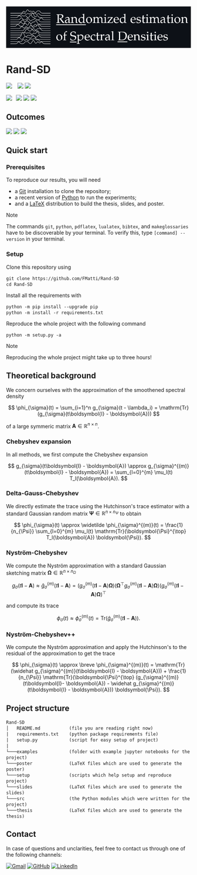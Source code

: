 ![Rand-SD Logo](thesis/plots/icon_github.png "Rand-SD")

# Rand-SD

![](https://img.shields.io/badge/-Compatibility-gray?style=flat-square) &ensp;
![](https://img.shields.io/badge/Python_3.8+-white?style=flat-square&logo=python&color=white&logoColor=white&labelColor=gray)
![](https://img.shields.io/badge/Latex_3-white?style=flat-square&logo=latex&color=white&logoColor=white&labelColor=gray)

![](https://img.shields.io/badge/-Dependencies-gray?style=flat-square)&ensp;
![](https://img.shields.io/badge/NumPy-white?style=flat-square&logo=numpy&color=white&logoColor=white&labelColor=gray)
![](https://img.shields.io/badge/SciPy-white?style=flat-square&logo=scipy&color=white&logoColor=white&labelColor=gray)
![](https://img.shields.io/badge/Matplotlib-white?style=flat-square&logo=python&color=white&logoColor=white&labelColor=gray)

## Outcomes

[![](https://img.shields.io/badge/thesis.pdf-white?style=flat-square&color=white&logoColor=white&labelColor=gray)](thesis/thesis.pdf)
[![](https://img.shields.io/badge/slides.pdf-white?style=flat-square&color=white&logoColor=white&labelColor=gray)](slides/slides.pdf)
[![](https://img.shields.io/badge/poster.pdf-white?style=flat-square&color=white&logoColor=white&labelColor=gray)](poster/poster.pdf)

## Quick start

### Prerequisites

To reproduce our results, you will need

- a [Git](https://git-scm.com/downloads) installation to clone the repository;
- a recent version of [Python](https://www.python.org/downloads) to run the experiments;
- and a [LaTeX](https://www.latex-project.org/get/#tex-distributions) distribution to build the thesis, slides, and poster.

> [!NOTE]
> The commands `git`, `python`, `pdflatex`, `lualatex`, `bibtex`, and `makeglossaries` have to be discoverable by your terminal. To verify this, type `[command] --version` in your terminal.

### Setup

Clone this repository using
```[shell]
git clone https://github.com/FMatti/Rand-SD
cd Rand-SD
```

Install all the requirements with
```[shell]
python -m pip install --upgrade pip
python -m install -r requirements.txt
```

Reproduce the whole project with the following command
```[shell]
python -m setup.py -a
```
> [!NOTE]
> Reproducing the whole project might take up to three hours!

## Theoretical background

We concern ourselves with the approximation of the smoothened spectral density 

$$
\phi_{\sigma}(t) = \sum_{i=1}^n g_{\sigma}(t - \lambda_i) = \mathrm{Tr}(g_{\sigma}(t\boldsymbol{I} - \boldsymbol{A}))
$$

of a large symmeric matrix $\boldsymbol{A} \in \mathbb{R}^{n \times n}$.

### Chebyshev expansion

In all methods, we first compute the Chebyshev expansion

$$
g_{\sigma}(t\boldsymbol{I} - \boldsymbol{A}) \approx g_{\sigma}^{(m)}(t\boldsymbol{I} - \boldsymbol{A}) = \sum_{l=0}^{m} \mu_l(t) T_l(\boldsymbol{A}).
$$

### Delta-Gauss-Chebyshev

We directly estimate the trace using the Hutchinson's trace estimator with a standard Gaussian random matrix $\boldsymbol{\Psi} \in \mathbb{R}^{n \times n_{\Psi}}$ to obtain

$$
\phi_{\sigma}(t) \approx \widetilde \phi_{\sigma}^{(m)}(t) = \frac{1}{n_{\Psi}} \sum_{l=0}^{m} \mu_l(t) \mathrm{Tr}(\boldsymbol{\Psi}^{\top} T_l(\boldsymbol{A}) \boldsymbol{\Psi}).
$$

### Nyström-Chebyshev

We compute the Nyström approximation with a standard Gaussian sketching matrix $\boldsymbol{\Omega} \in \mathbb{R}^{n \times n_{\Omega}}$

$$
g_{\sigma}(t\boldsymbol{I}- \boldsymbol{A}) \approx \widehat g_{\sigma}^{(m)}(t\boldsymbol{I}- \boldsymbol{A}) =
(g_{\sigma}^{(m)}(t\boldsymbol{I}- \boldsymbol{A}) \boldsymbol{\Omega})(\boldsymbol{\Omega}^{\top} g_{\sigma}^{(m)}(t\boldsymbol{I}- \boldsymbol{A}) \boldsymbol{\Omega})(g_{\sigma}^{(m)}(t\boldsymbol{I}- \boldsymbol{A}) \boldsymbol{\Omega})^{\top}
$$

and compute its trace

$$
\phi_{\sigma}(t) \approx \widehat \phi_{\sigma}^{(m)}(t) = \mathrm{Tr}(\widehat{g}_{\sigma}^{(m)}(t\boldsymbol{I}- \boldsymbol{A})).
$$

### Nyström-Chebyshev++

We compute the Nyström approximation and apply the Hutchinson's to the residual of the approximation to get the trace 

$$
\phi_{\sigma}(t) \approx \breve \phi_{\sigma}^{(m)}(t) = \mathrm{Tr}(\widehat g_{\sigma}^{(m)}(t\boldsymbol{I} - \boldsymbol{A})) + \frac{1}{n_{\Psi}} \mathrm{Tr}(\boldsymbol{\Psi}^{\top} (g_{\sigma}^{(m)}(t\boldsymbol{I}- \boldsymbol{A}) - \widehat g_{\sigma}^{(m)}(t\boldsymbol{I} - \boldsymbol{A})) \boldsymbol{\Psi}).
$$

## Project structure

```
Rand-SD
│   README.md           (file you are reading right now)
|   requirements.txt    (python package requirements file)
|   setup.py            (script for easy setup of project)
|
└───examples            (folder with example jupyter notebooks for the project)
└───poster              (LaTeX files which are used to generate the poster)
└───setup               (scripts which help setup and reproduce project)
└───slides              (LaTeX files which are used to generate the slides)
└───src                 (the Python modules which were written for the project)
└───thesis              (LaTeX files which are used to generate the thesis)
```

## Contact

In case of questions and unclarities, feel free to contact us through one of the following channels:

[![Gmail](https://img.shields.io/badge/Mail-D14836?logo=gmail&logoColor=white)](mailto:somecallmefabio@gmail.ch)
[![GitHub](https://img.shields.io/badge/GitHub-%23121011.svg?logo=github&logoColor=white)](https://github.com/FMatti)
[![LinkedIn](https://img.shields.io/badge/LinkedIn-%230077B5.svg?logo=linkedin&logoColor=white)](https://www.linkedin.com/in/fmatti/)
